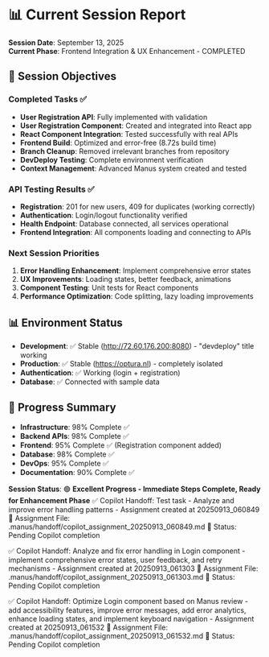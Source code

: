 # 📊 Current Session Report

**Session Date**: September 13, 2025  
**Current Phase**: Frontend Integration & UX Enhancement - COMPLETED  

## 🎯 **Session Objectives**

### **Completed Tasks** ✅
- **User Registration API**: Fully implemented with validation
- **User Registration Component**: Created and integrated into React app
- **React Component Integration**: Tested successfully with real APIs
- **Frontend Build**: Optimized and error-free (8.72s build time)
- **Branch Cleanup**: Removed irrelevant branches from repository
- **DevDeploy Testing**: Complete environment verification
- **Context Management**: Advanced Manus system created and tested

### **API Testing Results** ✅
- **Registration**: 201 for new users, 409 for duplicates (working correctly)
- **Authentication**: Login/logout functionality verified
- **Health Endpoint**: Database connected, all services operational
- **Frontend Integration**: All components loading and connecting to APIs

### **Next Session Priorities**
1. **Error Handling Enhancement**: Implement comprehensive error states
2. **UX Improvements**: Loading states, better feedback, animations
3. **Component Testing**: Unit tests for React components
4. **Performance Optimization**: Code splitting, lazy loading improvements

## 📊 **Environment Status**
- **Development**: ✅ Stable (http://72.60.176.200:8080) - "devdeploy" title working
- **Production**: ✅ Stable (https://optura.nl) - completely isolated
- **Authentication**: ✅ Working (login + registration)
- **Database**: ✅ Connected with sample data

## 🎯 **Progress Summary**
- **Infrastructure**: 98% Complete ✅
- **Backend APIs**: 98% Complete ✅ 
- **Frontend**: 95% Complete ✅ (Registration component added)
- **Database**: 98% Complete ✅
- **DevOps**: 95% Complete ✅
- **Documentation**: 90% Complete ✅

**Session Status**: 🟢 **Excellent Progress - Immediate Steps Complete, Ready for Enhancement Phase**
✅ Copilot Handoff: Test task - Analyze and improve error handling patterns - Assignment created at 20250913_060849
📂 Assignment File: .manus/handoff/copilot_assignment_20250913_060849.md
🎯 Status: Pending Copilot completion

✅ Copilot Handoff: Analyze and fix error handling in Login component - implement comprehensive error states, user feedback, and retry mechanisms - Assignment created at 20250913_061303
📂 Assignment File: .manus/handoff/copilot_assignment_20250913_061303.md
🎯 Status: Pending Copilot completion

✅ Copilot Handoff: Optimize Login component based on Manus review - add accessibility features, improve error messages, add error analytics, enhance loading states, and implement keyboard navigation - Assignment created at 20250913_061532
📂 Assignment File: .manus/handoff/copilot_assignment_20250913_061532.md
🎯 Status: Pending Copilot completion

